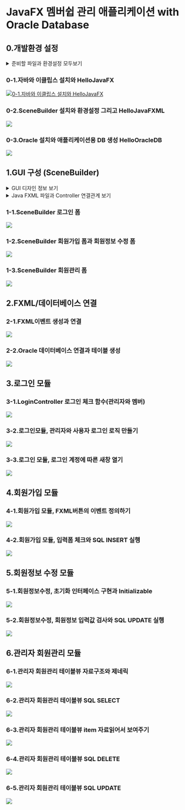 # JavaFX 멤버쉽 관리 애플리케이션 with Oracle Database
## 0.개발환경 설정

<details><summary>준비할 파일과 환경설정 모두보기</summary>
<pre>
▶▶▶▶▶준비하기◀◀◀◀◀
▷개발환경을 구성할 때 필요한 파일
1.eclipse-inst-jre-win64.exe
2.openjdk-15.0.2_windows-x64_bin.zip
3.openjfx-15.0.1_windows-x64_bin-sdk.zip
4.SceneBuilder-16.0.0.exe
5.OracleXE112_Win64.zip
6.sqldeveloper-21.2.0.187.1842-x64.zip
<br>
▶▶▶▶▶GUI 디자인 정보◀◀◀◀◀
▷컬러 코드
메인색 : #304dff
보조색 : #ccd3ff

▷GUI 폼 종류
1.공통
로그인 폼
2.사용자
회원가입 폼
회원정보 수정 폼
3.관리자
회원관리 폼
  
▷JavaFX FXML 변수
1.로그인 폼 JavaFX ID
체크박스 : adminCheckBox
사용자 아이디 : useridTextField
사용자 암호 : passwordPasswordField
로그인 버튼 : loginButton
회원가입 버튼 : registrationButton
취소 버튼 : cancelButton
창닫기 버튼 : closeButton

2-1.회원가입 폼 JavaFX ID
이름 : usernameTextField
아이디 : useridTextField
암호 : password1PasswordField
암호 확인 : password2PasswordField
학년 : hakTextField
반 : banTextField
번호 : bunTextField
회원가입 버튼 : submitButton
취소 버튼 : cancelButton
창닫기 : closeButton

2-2.회원정보 수정 폼 JavaFX ID
이름 : usernameTextField
아이디 : useridTextField
암호 : password1PasswordField
암호 확인 : password2PasswordField
학년 : hakTextField
반 : banTextField
번호 : bunTextField
회원가입 버튼 : modifyButton
취소 버튼 : resetButton
창닫기 : closeButton

3-1.회원관리 폼 JavaFX ID
이름 : usernameTextField
아이디 : useridTextField
암호 : password1PasswordField
암호 확인 : password2PasswordField
학년 : hakTextField
반 : banTextField
번호 : bunTextField
수정 버튼 : updateButton
삭제 버튼 : deleteButton
리스트 읽기 버튼 : readlistButton
창닫기 버튼 : closeButton
테이블 뷰 : membershipTableView
칼럼(이름) : userNameTableColumn
칼럼(아이디) : userIdTableColumn
칼럼(암호) : userPasswordTableColumn
칼럼(학년) : userHakTableColumn
칼럼(반) : userBanTableColumn
칼럼(번호) : userBunTableColumn

▶▶▶▶▶Java & FXML◀◀◀◀◀
▷Java FXML 파일과 Controller 연결관계 보기
0.Main.java
1.DBConnection.java
2.LoginController.java ↔ login.fxml
3.RegistrationController.java ↔ registration.fxml
4.ModificationController.java ↔ modification.fxml
5.MembershipController.java ↔ membership.fxml
</pre>
</details>
  
### 0-1.자바와 이클립스 설치와 HelloJavaFX
[![0-1.자바와 이클립스 설치와 HelloJavaFX](http://img.youtube.com/vi/WwiBVttXo8k/0.jpg)](https://youtu.be/WwiBVttXo8k)

### 0-2.SceneBuilder 설치와 환경설정 그리고 HelloJavaFXML
[![](http://img.youtube.com/vi/udBUx-6wLto/0.jpg)](https://youtu.be/udBUx-6wLto)

### 0-3.Oracle 설치와 애플리케이션용 DB 생성 HelloOracleDB
[![](http://img.youtube.com/vi/cnf_qzN-UEQ/0.jpg)](https://youtu.be/cnf_qzN-UEQ)

## 1.GUI 구성 (SceneBuilder)

<details><summary>GUI 디자인 정보 보기</summary>
<pre>
▶컬러 코드
메인색 : #304dff
보조색 : #ccd3ff

▶GUI 폼
1.공통
로그인 폼
2.사용자
회원가입 폼
회원정보 수정 폼
3.관리자
회원관리 폼

▶JavaFX FXML 변수
1.로그인 폼 JavaFX ID
체크박스 : adminCheckBox
사용자 아이디 : useridTextField
사용자 암호 : passwordPasswordField
로그인 버튼 : loginButton
회원가입 버튼 : registrationButton
취소 버튼 : cancelButton
창닫기 버튼 : closeButton

2-1.회원가입 폼 JavaFX ID
이름 : usernameTextField
아이디 : useridTextField
암호 : password1PasswordField
암호 확인 : password2PasswordField
학년 : hakTextField
반 : banTextField
번호 : bunTextField
회원가입 버튼 : submitButton
취소 버튼 : cancelButton
창닫기 : closeButton

2-2.회원정보 수정 폼 JavaFX ID
이름 : usernameTextField
아이디 : useridTextField
암호 : password1PasswordField
암호 확인 : password2PasswordField
학년 : hakTextField
반 : banTextField
번호 : bunTextField
회원가입 버튼 : modifyButton
취소 버튼 : resetButton
창닫기 : closeButton

3-1.회원관리 폼 JavaFX ID
이름 : usernameTextField
아이디 : useridTextField
암호 : password1PasswordField
암호 확인 : password2PasswordField
학년 : hakTextField
반 : banTextField
번호 : bunTextField
수정 버튼 : updateButton
삭제 버튼 : deleteButton
리스트 읽기 버튼 : readlistButton
창닫기 버튼 : closeButton
테이블 뷰 : membershipTableView
칼럼(이름) : userNameTableColumn
칼럼(아이디) : userIdTableColumn
칼럼(암호) : userPasswordTableColumn
칼럼(학년) : userHakTableColumn
칼럼(반) : userBanTableColumn
칼럼(번호) : userBunTableColumn
</pre>
</details>
  
<details><summary>Java FXML 파일과 Controller 연결관계 보기</summary>
<pre>
0.Main.java
1.DBConnection.java
2.LoginController.java ↔ login.fxml
3.RegistrationController.java ↔ registration.fxml
4.ModificationController.java ↔ modification.fxml
5.MembershipController.java ↔ membership.fxml

MVC 디자인 패턴을 사용하는 Java 프로그래밍 기법
</pre>
</details>

### 1-1.SceneBuilder 로그인 폼
[![](http://img.youtube.com/vi/G5ypEZekaJc/0.jpg)](https://youtu.be/G5ypEZekaJc)

### 1-2.SceneBuilder 회원가입 폼과 회원정보 수정 폼
[![](http://img.youtube.com/vi/D63n9r8WRWw/0.jpg)](https://youtu.be/D63n9r8WRWw)

### 1-3.SceneBuilder 회원관리 폼
[![](http://img.youtube.com/vi/Ephh5lQ-l8k/0.jpg)](https://youtu.be/Ephh5lQ-l8k)

## 2.FXML/데이터베이스 연결
### 2-1.FXML이벤트 생성과 연결
[![](http://img.youtube.com/vi/fwtjP5wqqtw/0.jpg)](https://youtu.be/fwtjP5wqqtw)

### 2-2.Oracle 데이터베이스 연결과 테이블 생성
[![](http://img.youtube.com/vi/2m0badpnQr0/0.jpg)](https://youtu.be/2m0badpnQr0)

## 3.로그인 모듈
### 3-1.LoginController 로그인 체크 함수(관리자와 멤버)
[![](http://img.youtube.com/vi/_VifYYLQ1NA/0.jpg)](https://youtu.be/_VifYYLQ1NA)

### 3-2.로그인모듈, 관리자와 사용자 로그인 로직 만들기
[![](http://img.youtube.com/vi/ttv_vIXm2e0/0.jpg)](https://youtu.be/ttv_vIXm2e0)

### 3-3.로그인 모듈, 로그인 계정에 따른 새창 열기
[![](http://img.youtube.com/vi/cFTJUtAdWTI/0.jpg)](https://youtu.be/cFTJUtAdWTI)

## 4.회원가입 모듈
### 4-1.회원가입 모듈, FXML버튼의 이벤트 정의하기
[![](http://img.youtube.com/vi/9bO-R6Q4vnQ/0.jpg)](https://youtu.be/9bO-R6Q4vnQ)

### 4-2.회원가입 모듈, 입력폼 체크와 SQL INSERT 실행
[![](http://img.youtube.com/vi/oLgLypQyUCM/0.jpg)](https://youtu.be/oLgLypQyUCM)

## 5.회원정보 수정 모듈
### 5-1.회원정보수정, 초기화 인터페이스 구현과 Initializable
[![](http://img.youtube.com/vi/rZoM9W2p4s0/0.jpg)](https://youtu.be/rZoM9W2p4s0)

### 5-2.회원정보수정, 회원정보 입력값 검사와 SQL UPDATE 실행
[![](http://img.youtube.com/vi/sF33oK0_JXI/0.jpg)](https://youtu.be/sF33oK0_JXI)

## 6.관리자 회원관리 모듈
### 6-1.관리자 회원관리 테이블뷰 자료구조와 제네릭
[![](http://img.youtube.com/vi/NIO9EktdmmU/0.jpg)](https://youtu.be/NIO9EktdmmU)

### 6-2.관리자 회원관리 테이블뷰 SQL SELECT
[![](http://img.youtube.com/vi/3xL6E_gvKAg/0.jpg)](https://youtu.be/3xL6E_gvKAg)

### 6-3.관리자 회원관리 테이블뷰 item 자료읽어서 보여주기
[![](http://img.youtube.com/vi/qGfFpGnqPZA/0.jpg)](https://youtu.be/qGfFpGnqPZA)

### 6-4.관리자 회원관리 테이블뷰 SQL DELETE
[![](http://img.youtube.com/vi/ZGBzUqWVQQw/0.jpg)](https://youtu.be/ZGBzUqWVQQw)

### 6-5.관리자 회원관리 테이블뷰 SQL UPDATE
[![](http://img.youtube.com/vi/KLlBkHpqGk8/0.jpg)](https://youtu.be/KLlBkHpqGk8)
